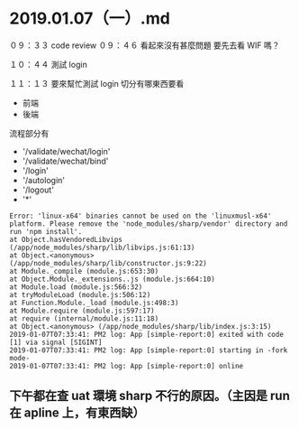 # 2019.01.07（一）.md

０９：３３ code review
０９：４６ 看起來沒有甚麼問題
要先去看 WIF 嗎？

１０：４４ 測試 login

１１：１３ 要來幫忙測試 login
切分有哪東西要看
 - 前端
 - 後端

流程部分有
 - '/validate/wechat/login'
 - '/validate/wechat/bind'
 - '/login'
 - '/autologin'
 - '/logout'
 - '*'

```
Error: 'linux-x64' binaries cannot be used on the 'linuxmusl-x64' platform. Please remove the 'node_modules/sharp/vendor' directory and run 'npm install'.
at Object.hasVendoredLibvips (/app/node_modules/sharp/lib/libvips.js:61:13)
at Object.<anonymous> (/app/node_modules/sharp/lib/constructor.js:9:22)
at Module._compile (module.js:653:30)
at Object.Module._extensions..js (module.js:664:10)
at Module.load (module.js:566:32)
at tryModuleLoad (module.js:506:12)
at Function.Module._load (module.js:498:3)
at Module.require (module.js:597:17)
at require (internal/module.js:11:18)
at Object.<anonymous> (/app/node_modules/sharp/lib/index.js:3:15)
2019-01-07T07:33:41: PM2 log: App [simple-report:0] exited with code [1] via signal [SIGINT]
2019-01-07T07:33:41: PM2 log: App [simple-report:0] starting in -fork mode-
2019-01-07T07:33:41: PM2 log: App [simple-report:0] online
```

## 下午都在查 uat 環境 sharp 不行的原因。（主因是 run 在 apline 上，有東西缺）
